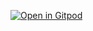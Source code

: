 [![Open in Gitpod](https://gitpod.io/button/open-in-gitpod.svg)](https://gitpod.io/#https://github.com/atikur-rabbi/fakeapi)
